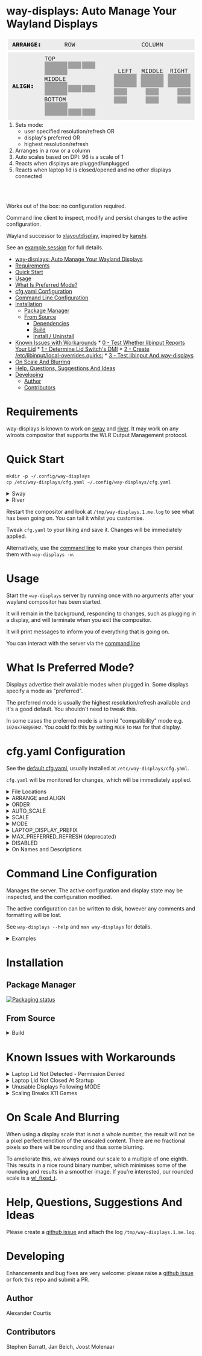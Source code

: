 # way-displays: Auto Manage Your Wayland Displays

<img align="right" src="doc/layouts.png">

1. Sets mode:
    * user specified resolution/refresh OR
    * display's preferred OR
    * highest resolution/refresh
1. Arranges in a row or a column
1. Auto scales based on DPI: 96 is a scale of 1
1. Reacts when displays are plugged/unplugged
1. Reacts when laptop lid is closed/opened and no other displays connected

<br clear="right"/>
<br />

Works out of the box: no configuration required.

Command line client to inspect, modify and persist changes to the active configuration.

Wayland successor to [xlayoutdisplay](https://github.com/alex-courtis/xlayoutdisplay), inspired by [kanshi](https://sr.ht/~emersion/kanshi/).

See an [example session](doc/example-session.md) for full details.

<!--ts-->
* [way-displays: Auto Manage Your Wayland Displays](#way-displays-auto-manage-your-wayland-displays)
* [Requirements](#requirements)
* [Quick Start](#quick-start)
* [Usage](#usage)
* [What Is Preferred Mode?](#what-is-preferred-mode)
* [cfg.yaml Configuration](#cfgyaml-configuration)
* [Command Line Configuration](#command-line-configuration)
* [Installation](#installation)
   * [Package Manager](#package-manager)
   * [From Source](#from-source)
      * [Dependencies](#dependencies)
      * [Build](#build)
      * [Install / Uninstall](#install--uninstall)
* [Known Issues with Workarounds](#known-issues-with-workarounds)
      * [0 - Test Whether libinput Reports Your Lid](#0---test-whether-libinput-reports-your-lid)
      * [1 - Determine Lid Switch's DMI](#1---determine-lid-switchs-dmi)
      * [2 - Create /etc/libinput/local-overrides.quirks:](#2---create-etclibinputlocal-overridesquirks)
      * [3 - Test libinput And way-displays](#3---test-libinput-and-way-displays)
* [On Scale And Blurring](#on-scale-and-blurring)
* [Help, Questions, Suggestions And Ideas](#help-questions-suggestions-and-ideas)
* [Developing](#developing)
   * [Author](#author)
   * [Contributors](#contributors)
<!--te-->

# Requirements

way-displays is known to work on [sway](https://swaywm.org/) and [river](https://github.com/riverwm/river). It may work on any wlroots compositor that supports the WLR Output Management protocol.

# Quick Start

```
mkdir -p ~/.config/way-displays
cp /etc/way-displays/cfg.yaml ~/.config/way-displays/cfg.yaml
```

<details><summary>Sway</summary><br>

Remove any `output` commands from your sway config file and add the following:
```
exec way-displays > /tmp/way-displays.${XDG_VTNR}.${USER}.log 2>&1
```

</details>

<details><summary>River</summary><br>

Add the following to your `init`:
```
way-displays > /tmp/way-displays.${XDG_VTNR}.${USER}.log 2>&1 &
```

</details>

Restart the compositor and look at `/tmp/way-displays.1.me.log` to see what has been going on. You can tail it whilst you customise.

Tweak `cfg.yaml` to your liking and save it. Changes will be immediately applied.

Alternatively, use the [command line](#command-line-configuration) to make your changes then persist them with `way-displays -w`.

# Usage

Start the `way-displays` server by running once with no arguments after your wayland compositor has been started.

It will remain in the background, responding to changes, such as plugging in a display, and will terminate when you exit the compositor.

It will print messages to inform you of everything that is going on.

You can interact with the server via the [command line](#command-line-configuration)

# What Is Preferred Mode?

Displays advertise their available modes when plugged in. Some displays specify a mode as "preferred".

The preferred mode is usually the highest resolution/refresh available and it's a good default. You shouldn't need to tweak this.

In some cases the preferred mode is a horrid "compatibility" mode e.g. `1024x768@60Hz`. You could fix this by setting `MODE` to `MAX` for that display.

# cfg.yaml Configuration

See the [default cfg.yaml](cfg.yaml), usually installed at `/etc/way-displays/cfg.yaml`.

`cfg.yaml` will be monitored for changes, which will be immediately applied.

<details><summary>File Locations</summary><br>

The following are used, in order:
* `$XDG_CONFIG_HOME/way-displays/cfg.yaml`
* `$HOME/.config/way-displays/cfg.yaml`
* `/usr/local/etc/way-displays/cfg.yaml`
* `/etc/way-displays/cfg.yaml`

</details>

<details><summary>ARRANGE and ALIGN</summary><br>

The default is to arrange in a row, aligned at the top of the displays. This is very configurable:

![layouts](doc/layouts.png)

`ARRANGE` may be a `ROW` (left to right) or a `COLUMN` (top to bottom).

`ALIGN` for a `ROW` may be `TOP`, `MIDDLE`, `BOTTOM`.

`ALIGN` for a `COLUMN` may be `LEFT`, `MIDDLE`, `RIGHT`.

Layout to suit you e.g. top to bottom, aligned in the centre:
```yaml
# Arrange displays in a ROW (default, left to right) or a COLUMN (top to bottom)
ARRANGE: COLUMN

# Align ROWs at the TOP (default), MIDDLE or BOTTOM
# Align COLUMNs at the LEFT (default), MIDDLE or RIGHT
ALIGN: MIDDLE
```

</details>

<details><summary>ORDER</summary><br>

`ROW` is arranged in order left to right. `COLUMN` is top to bottom. `ORDER` defaults to the order in which displays are discovered.

Define your own e.g.:
```yaml
ORDER:
    - 'DP-2'
    - 'Monitor Maker ABC123'
```

</details>

<details><summary>AUTO_SCALE</summary><br>

The default is to scale each display by DPI.

This may be disabled and scale 1 will be used, unless a `SCALE` has been specified.

```yaml
AUTO_SCALE: false
```

</details>

<details><summary>SCALE</summary><br>

Auto scale may be overridden with custom scales for each display e.g.
```yaml
SCALE:
    - NAME_DESC: 'Monitor Maker ABC123'
      SCALE: 1.75
```

</details>

<details><summary>MODE</summary><br>

*WARNING:* selecting some modes may result in an unusable (blank screen or powered off) monitor. Try this [workaround](#known-issues-with-workarounds) if you experience problems.

If the specified mode cannot be found or activated, `way-displays` will fall back to the preferred mode, then the highest available resolution / refresh.

Resolution with highest refresh:
```yaml
MODE:
    - NAME_DESC: HDMI-A-1
      WIDTH: 1920
      HEIGHT: 1080
```

Resolution and refresh:
```yaml
MODE:
    - NAME_DESC: HDMI-A-1
      WIDTH: 1920
      HEIGHT: 1080
      HZ: 60
```

When selecting a mode, `way-displays` will use the highest refresh that matches. There will usually be several refresh rates will match a specified number of Hz, differing only by a few mHz. These will be tried in descending order until a working one is found.

Maximum resolution and refresh:
```yaml
MODE:
    - NAME_DESC: HDMI-A-1
      MAX: TRUE
```
</details>

<details><summary>LAPTOP_DISPLAY_PREFIX</summary><br>

Laptop displays usually start with `eDP` e.g. `eDP-1`. This may be overridden if your laptop is different e.g.:
```yaml
LAPTOP_DISPLAY_PREFIX: 'eDPP'
```

</details>

<details><summary>MAX_PREFERRED_REFRESH (deprecated)</summary><br>

Use `MODE`, specifying the preferred resolution.

</details>

<details><summary>DISABLED</summary><br>

Disable the specified displays.

```yaml
DISABLED:
  - 'Monitor Maker ABC123'
  - 'HDMI-1'
```

</details>

<details><summary>On Names and Descriptions</summary><br>
You can configure displays by name or description. You can find these by looking at the logs e.g.

```
DP-3 Arrived:
    name:     'DP-3'
    desc:     'Unknown Monitor Maker ABC123 (DP-3 via HDMI)'
```

It is recommended to use the description rather than the name, as the name may change over time and will most likely be different on different PCs.

The description does contain information about how it is connected, so strip that out. In the above example, you would use the description `Monitor Maker ABC123`.

The name should be at least 3 characters long, to avoid any unwanted extra matches.

</details>

# Command Line Configuration

Manages the server. The active configuration and display state may be inspected, and the configuration modified.

The active configuration can be written to disk, however any comments and formatting will be lost.

See `way-displays --help` and `man way-displays` for details.

<details><summary>Examples</summary><br>

Show current configuration and display state: `way-displays -g`

Arrange left to right, aligned at the bottom: `way-displays -s ARRANGE_ALIGN row bottom`

Set the order for arrangement: `way-displays -s ORDER HDMI-1 "monitor maker ABC model XYZ" eDP-1`

Set a scale: `way-displays -s SCALE "eDP-1" 3`

Use 3840x2160@24Hz: `way-displays -s MODE HDMI-A-1 3840 2160 24`

Persist your changes to your cfg.yaml: `way-displays -w`

</details>

# Installation

## Package Manager

[![Packaging status](https://repology.org/badge/vertical-allrepos/way-displays.svg)](https://repology.org/project/way-displays/versions)

## From Source

<details><summary>Build</summary>

### Dependencies
* GNU make
* gcc
* wayland
* wayland-protocols
* wlroots
* libinput
* yaml-cpp

Most will be available if you are running a wlroots based compositor like sway.

yaml-cpp will need to be installed via your distribution's package manager.

Set `CC=mycompiler` and `CXX=mycompiler++` if you don't like gcc.

### Build

```
git clone git@github.com:alex-courtis/way-displays.git
cd way-displays
make
```

### Install / Uninstall

```
sudo make install
sudo make uninstall
```
</details>

# Known Issues with Workarounds

<details><summary>Laptop Lid Not Detected - Permission Denied</summary><br>

```
W [10:09:44.542] WARNING: open '/dev/input/event0' failed 13: 'Permission denied'
```

User must be in the `input` group to monitor libinput events.
</details>

<details><summary>Laptop Lid Not Closed At Startup</summary><br>

This will be [resolved](https://gitlab.freedesktop.org/libinput/libinput/-/merge_requests/759) with the release of libinput 1.21.0.

In the meantime, it can be worked around:

libinput only reports lid state at startup for _some_ lids. We can direct libinput to always report for our lid. See [Installing temporary local device quirks](https://wayland.freedesktop.org/libinput/doc/latest/device-quirks.html#device-quirks-local) for reference.

### 0 - Test Whether libinput Reports Your Lid
Note your lid's event device at way-displays startup e.g.
```
I [11:34:05] Monitoring lid device: /dev/input/event1
```

Run `libinput quirks list /dev/input/eventX`. If you don't see `AttrLidSwitchReliability=reliable`, libinput won't report the startup state.

### 1 - Determine Lid Switch's DMI
```
libinput record /dev/input/eventX | grep ^dmi
^C
```
Example dmi for ct31 switch:
```
Recording to 'stdout'.
dmi: "dmi:bvnLENOVO:bvrN2WET25W(1.15):bd12/07/2020:br1.15:efr1.9:svnLENOVO:pn20UBCTO1WW:pvrThinkPadX1YogaGen5:rvnLENOVO:rn20UBCTO1WW:rvrSDK0J40709WIN:cvnLENOVO:ct31:cvrNone:skuLENOVO_MT_20UB_BU_Think_FM_ThinkPadX1YogaGen5:"
```

### 2 - Create `/etc/libinput/local-overrides.quirks`:
```
[Lid Switch Ct31]
MatchName=*Lid Switch*
MatchDMIModalias=dmi:*:ct31:*
AttrLidSwitchReliability=reliable
```

You can put the entire dmi string in `MatchDMIModalias` or just the ctXX bit.

### 3 - Test libinput And way-displays
`libinput quirks list /dev/input/eventX`. You should see `AttrLidSwitchReliability=reliable`.

Close the lid and start way-displays. You should see:
```
I [11:34:05] Monitoring lid device: /dev/input/event1
I [11:34:05]
I [11:34:05] Lid closed
```

</details>

<details><summary>Unusable Displays Following MODE</summary><br>

One or many displays may be rendered unusable after setting a `MODE`. This has occurred when a higher resolution/refresh than the preferred has been selected, particularly when using a HDMI cable.

It may be possible to work around this by setting `WLR_DRM_NO_MODIFIERS=1`. See [wlroots documentation](https://gitlab.freedesktop.org/wlroots/wlroots/-/blob/master/docs/env_vars.md) for details.

You can set it when directly starting sway e.g.
```shell
WLR_DRM_NO_MODIFIERS=1 sway ...
```

If you use a display manager, you will need to export it from your non-login shell environment e.g. `.zshenv`.
```shell
export WLR_DRM_NO_MODIFIERS=1
```

</details>

<details><summary>Scaling Breaks X11 Games</summary><br>

When a display is scaled (X11) linux games will render at the display's scaled resolution, rather than the monitor's native resolution. There is [work underway](https://gitlab.freedesktop.org/wlroots/wlroots/-/issues/2125) to fix this.

In the meantime, auto scale may be temporarily disabled via `way-displays -s AUTO_SCALE off`.

Any explicily specified `SCALE` values will override `AUTO_SCALE: false`, so you would need to temporarily remove those via `way-displays -d SCALE "my monitor"`
</details>

# On Scale And Blurring

When using a display scale that is not a whole number, the result will not be a pixel perfect rendition of the unscaled content. There are no fractional pixels so there will be rounding and thus some blurring.

To ameliorate this, we always round our scale to a multiple of one eighth. This results in a nice round binary number, which minimises some of the rounding and results in a smoother image. If you're interested, our rounded scale is a [wl_fixed_t](https://wayland.freedesktop.org/docs/html/apb.html).

# Help, Questions, Suggestions And Ideas

Please create a [github issue](https://github.com/alex-courtis/way-displays/issues) and attach the log `/tmp/way-displays.1.me.log`.

# Developing

Enhancements and bug fixes are very welcome: please raise a [github issue](https://github.com/alex-courtis/way-displays/issues) or fork this repo and submit a PR.

## Author

Alexander Courtis

## Contributors

Stephen Barratt, Jan Beich, Joost Molenaar
